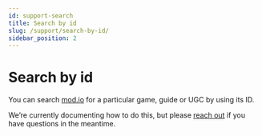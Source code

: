 ```yaml
---
id: support-search
title: Search by id
slug: /support/search-by-id/
sidebar_position: 2
---
```


# Search by id

You can search [mod.io](https://mod.io/) for a particular game, guide or UGC by using its ID. 

We’re currently documenting how to do this, but please [reach out](mailto:developers@mod.io) if you have questions in the meantime.